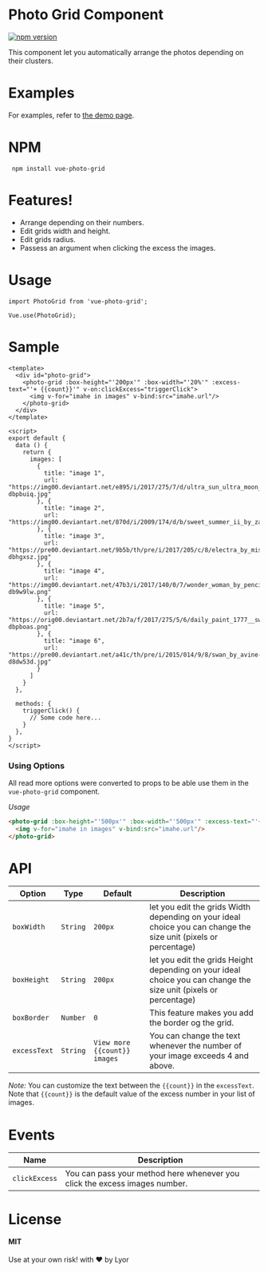 # Photo Grid Component

[![npm version](https://badge.fury.io/js/vue-photo-grid.svg)](https://badge.fury.io/js/vue-photo-grid)

This component let you automatically arrange the photos depending on their clusters.


# Examples

For examples, refer to [the demo page](https://orlyyani.github.io/photo-grid/#/).

# NPM

```
 npm install vue-photo-grid
```

# Features!

  - Arrange depending on their numbers.
  - Edit grids width and height.
  - Edit grids radius.
  - Passess an argument when clicking the excess the images.

# Usage

```
import PhotoGrid from 'vue-photo-grid';
 
Vue.use(PhotoGrid);
```

# Sample

```
<template>
  <div id="photo-grid">
    <photo-grid :box-height="'200px'" :box-width="'20%'" :excess-text="'+ {{count}}'" v-on:clickExcess="triggerClick">
      <img v-for="imahe in images" v-bind:src="imahe.url"/>
    </photo-grid>
  </div>
</template>

<script>
export default {
  data () {
    return {
      images: [
        {
          title: "image 1",
          url: "https://img00.deviantart.net/e895/i/2017/275/7/d/ultra_sun_ultra_moon_by_kawacy-dbpbuiq.jpg" 
        }, {
          title: "image 2",
          url: "https://img00.deviantart.net/870d/i/2009/174/d/b/sweet_summer_ii_by_zanasoul.jpg" 
        }, {
          title: "image 3",
          url: "https://pre00.deviantart.net/9b5b/th/pre/i/2017/205/c/8/electra_by_mistanphotography-dbhgxsz.jpg" 
        }, {
          title: "image 4",
          url: "https://img00.deviantart.net/47b3/i/2017/140/0/7/wonder_woman_by_pencilhead7-db9w9lw.png" 
        }, {
          title: "image 5",
          url: "https://orig00.deviantart.net/2b7a/f/2017/275/5/6/daily_paint_1777__swineapple_by_cryptid_creations-dbpboas.png" 
        }, {
          title: "image 6",
          url: "https://pre00.deviantart.net/a41c/th/pre/i/2015/014/9/8/swan_by_avine-d8dw53d.jpg" 
        }
      ]
    }
  },

  methods: {
    triggerClick() {
      // Some code here...
    }
  },
}
</script>
```

### Using Options

All read more options were converted to props to be able use them in the `vue-photo-grid` component.

*Usage*
```html
<photo-grid :box-height="'500px'" :box-width="'500px'" :excess-text="'+ {{count}}'" v-on:clickExcess="triggerClick">
  <img v-for="imahe in images" v-bind:src="imahe.url"/>
</photo-grid>
```

# API


| Option | Type | Default | Description |
|--------|------|---------|-------------|
| `boxWidth` | `String` | `200px` | let you edit the grids Width depending on your ideal choice you can change the size unit (pixels or percentage)  | 
| `boxHeight` | `String` | `200px` | let you edit the grids Height depending on your ideal choice you can change the size unit (pixels or percentage) |
| `boxBorder` | `Number` | `0` |  This feature makes you add the border og the grid.
| `excessText` | `String` | `View more {{count}} images` |  You can change the text whenever the number of your image exceeds 4 and above.

*Note:*
You can customize the text between the `{{count}}` in the `excessText`. Note that `{{count}}` is the default value of the excess number in your list of images.

# Events


| Name | Description |
|--------|-------------|
| `clickExcess` | You can pass your method here whenever you click the excess images number. | 


# License

#### MIT
Use at your own risk!
with :heart: by Lyor
